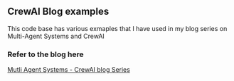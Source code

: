 

## CrewAI Blog examples
This code base has various exmaples that I have used in my blog series on Multi-Agent Systems and CrewAI

### Refer to the blog here

[Mutli Agent Systems - CrewAI blog Series](https://abvijaykumar.medium.com/list/multiagent-systems-1284ee465659)

